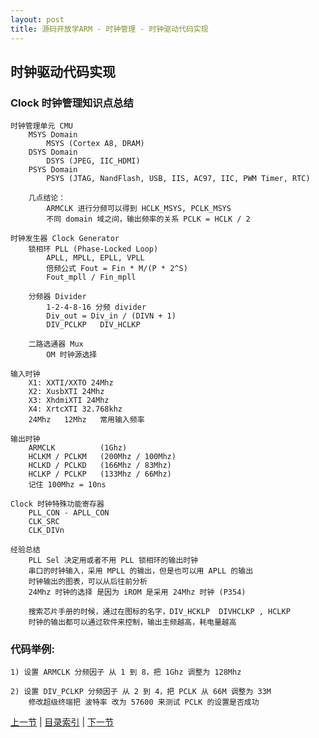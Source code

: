 ```yaml
---
layout: post
title: 源码开放学ARM - 时钟管理 - 时钟驱动代码实现
---
```


## 时钟驱动代码实现

### Clock 时钟管理知识点总结
	
	时钟管理单元 CMU 
		MSYS Domain
			MSYS (Cortex A8, DRAM)					
		DSYS Domain
			DSYS (JPEG, IIC_HDMI)
		PSYS Domain
			PSYS (JTAG, NandFlash, USB, IIS, AC97, IIC, PWM Timer, RTC)	
		
		几点结论：
			ARMCLK 进行分频可以得到 HCLK_MSYS, PCLK_MSYS
			不同 domain 域之间，输出频率的关系 PCLK = HCLK / 2
		
	时钟发生器 Clock Generator
		锁相环 PLL (Phase-Locked Loop)
			APLL, MPLL, EPLL, VPLL
			倍频公式 Fout = Fin * M/(P * 2^S)
			Fout_mpll / Fin_mpll
			
		分频器 Divider
			1-2-4-8-16 分频 divider
			Div_out = Div_in / (DIVN + 1)
			DIV_PCLKP	DIV_HCLKP
			
		二路选通器 Mux				
			OM 时钟源选择
	
	输入时钟	
		X1: XXTI/XXTO 24Mhz
		X2: XusbXTI 24Mhz
		X3: XhdmiXTI 24Mhz
		X4: XrtcXTI 32.768khz
		24Mhz	12Mhz	常用输入频率
		
	输出时钟	
		ARMCLK 			(1Ghz)
		HCLKM / PCLKM	(200Mhz / 100Mhz)
		HCLKD / PCLKD	(166Mhz / 83Mhz)
		HCLKP / PCLKP	(133Mhz / 66Mhz)
		记住 100Mhz = 10ns
		
	Clock 时钟特殊功能寄存器
		PLL_CON - APLL_CON			
		CLK_SRC
		CLK_DIVn
	
	经验总结
		PLL Sel 决定用或者不用 PLL 锁相环的输出时钟
		串口的时钟输入，采用 MPLL 的输出，但是也可以用 APLL 的输出
		时钟输出的图表，可以从后往前分析
		24Mhz 时钟的选择 是因为 iROM 是采用 24Mhz 时钟 (P354)
	
		搜索芯片手册的时候，通过在图标的名字，DIV_HCKLP  DIVHCLKP , HCLKP
		时钟的输出都可以通过软件来控制，输出主频越高，耗电量越高
		
		
### 代码举例: 

	1) 设置 ARMCLK 分频因子 从 1 到 8，把 1Ghz 调整为 128Mhz

	2) 设置 DIV_PCLKP 分频因子 从 2 到 4，把 PCLK 从 66M 调整为 33M  
		修改超级终端把 波特率 改为 57600 来测试 PCLK 的设置是否成功
	



[上一节](chp4-2.html)  |  [目录索引](../index.html)  |  [下一节](chp5-1.html)

